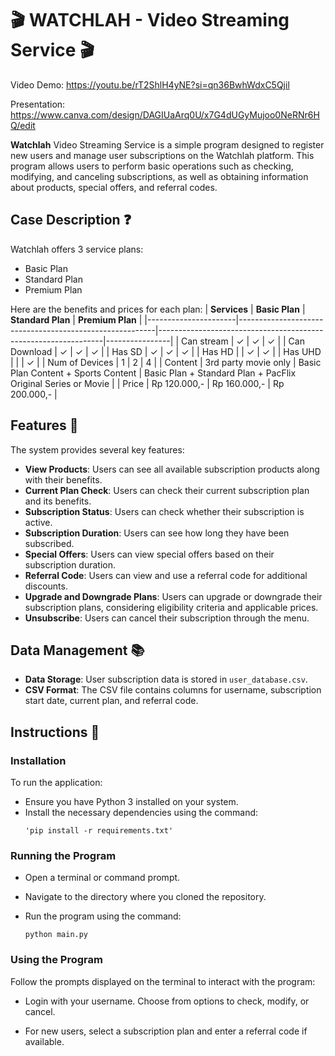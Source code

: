 # 🎬 WATCHLAH - Video Streaming Service 🎬
Video Demo: https://youtu.be/rT2ShlH4yNE?si=qn36BwhWdxC5Qjil

Presentation: https://www.canva.com/design/DAGIUaArq0U/x7G4dUGyMujoo0NeRNr6HQ/edit

**Watchlah** Video Streaming Service is a simple program designed to register new users and manage user subscriptions on the Watchlah platform. This program allows users to perform basic operations such as checking, modifying, and canceling subscriptions, as well as obtaining information about products, special offers, and referral codes.

## Case Description ❓
Watchlah offers 3 service plans:
- Basic Plan
- Standard Plan
- Premium Plan

Here are the benefits and prices for each plan:
| **Services**   | **Basic Plan**       | **Standard Plan**                                       | **Premium Plan**                                               |
|----------------------|---------------------------------------------------------|----------------------------------------------------------------|----------------|
| Can stream     | ✓                    | ✓                                                       | ✓                                                              |
| Can Download  | ✓                    | ✓                                                       | ✓                                                              |
| Has SD         | ✓                    | ✓                                                       | ✓                                                              |
| Has HD         |                      | ✓                                                       | ✓                                                              |
| Has UHD        |                      |                                                         | ✓                                                              |
| Num of Devices | 1                    | 2                                                       | 4                                                               |
| Content        | 3rd party movie only | Basic Plan Content + Sports Content | Basic Plan + Standard Plan +  PacFlix Original Series or Movie |
| Price          | Rp 120.000,-         | Rp 160.000,-                                            | Rp 200.000,-                                                    |

## Features 🎯
The system provides several key features:

- **View Products**: Users can see all available subscription products along with their benefits.
- **Current Plan Check**: Users can check their current subscription plan and its benefits.
- **Subscription Status**: Users can check whether their subscription is active.
- **Subscription Duration**: Users can see how long they have been subscribed.
- **Special Offers**: Users can view special offers based on their subscription duration.
- **Referral Code**: Users can view and use a referral code for additional discounts.
- **Upgrade and Downgrade Plans**: Users can upgrade or downgrade their subscription plans, considering eligibility criteria and applicable prices.
- **Unsubscribe**: Users can cancel their subscription through the menu.

## Data Management 📚

- **Data Storage**: User subscription data is stored in `user_database.csv`.
- **CSV Format**: The CSV file contains columns for username, subscription start date, current plan, and referral code.

## Instructions 📝
### Installation
To run the application:
    
- Ensure you have Python 3 installed on your system.
- Install the necessary dependencies using the command:
  ```
  'pip install -r requirements.txt'
  ```

### Running the Program
- Open a terminal or command prompt.
- Navigate to the directory where you cloned the repository.
- Run the program using the command:

     ```
     python main.py
     ```

### Using the Program
Follow the prompts displayed on the terminal to interact with the program:

* Login with your username. Choose from options to check, modify, or cancel.

* For new users, select a subscription plan and enter a referral code if available.
